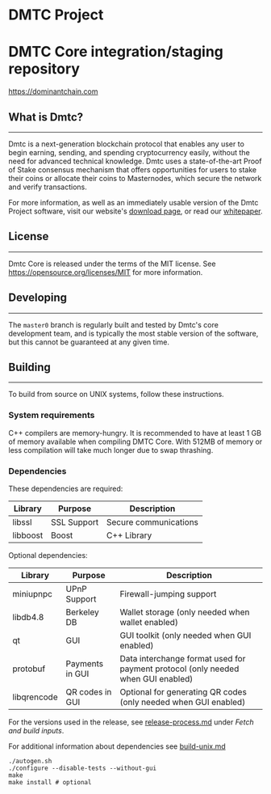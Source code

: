 # DMTC Project

DMTC Core integration/staging repository
=====================================

https://dominantchain.com

## What is Dmtc?
---

Dmtc is a next-generation blockchain protocol that enables any user to begin earning, sending, and spending cryptocurrency easily, without the need for advanced technical knowledge. Dmtc uses a state-of-the-art Proof of Stake consensus mechanism that offers opportunities for users to stake their coins or allocate their coins to Masternodes, which secure the network and verify transactions.

For more information, as well as an immediately usable version of the Dmtc Project software, visit our website's [download page](https://dominantchain.com/download_dmtc_wallet/), or read our [whitepaper](https://dominantchain.com/White_Paper_Eng.pdf).

## License 
---

Dmtc Core is released under the terms of the MIT license. See https://opensource.org/licenses/MIT for more information.

## Developing
---

The `master0` branch is regularly built and tested by Dmtc's core development team, and is typically the most stable version of the software, but this cannot be guaranteed at any given time.

## Building
---

To build from source on UNIX systems, follow these instructions.

### System requirements

C++ compilers are memory-hungry. It is recommended to have at least 1 GB of
memory available when compiling DMTC Core. With 512MB of memory or less
compilation will take much longer due to swap thrashing.

### Dependencies

These dependencies are required:

 Library     | Purpose          | Description
 ------------|------------------|----------------------
 libssl      | SSL Support      | Secure communications
 libboost    | Boost            | C++ Library

Optional dependencies:

 Library     | Purpose          | Description
 ------------|------------------|----------------------
 miniupnpc   | UPnP Support     | Firewall-jumping support
 libdb4.8    | Berkeley DB      | Wallet storage (only needed when wallet enabled)
 qt          | GUI              | GUI toolkit (only needed when GUI enabled)
 protobuf    | Payments in GUI  | Data interchange format used for payment protocol (only needed when GUI enabled)
 libqrencode | QR codes in GUI  | Optional for generating QR codes (only needed when GUI enabled)

For the versions used in the release, see [release-process.md](./dmtc/doc/release-process.md) under *Fetch and build inputs*.

For additional information about dependencies see [build-unix.md](./dmtc/doc/build-unix.md)
```
./autogen.sh
./configure --disable-tests --without-gui
make
make install # optional
```

